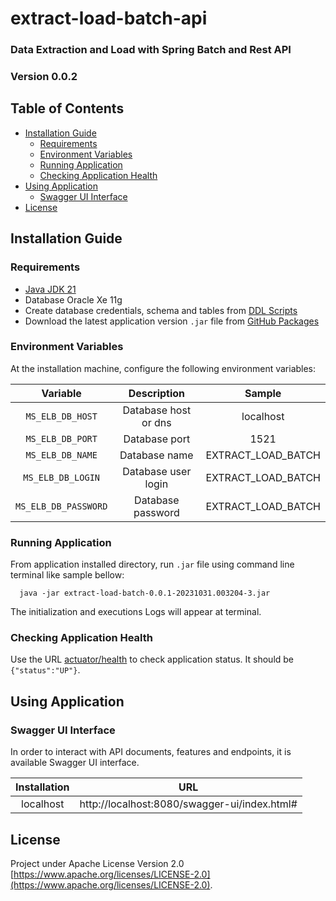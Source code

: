 # extract-load-batch-api

### Data Extraction and Load with Spring Batch and Rest API
### Version 0.0.2

## Table of Contents

* [Installation Guide](#installation-guide)
    * [Requirements](#requirements)
    * [Environment Variables](#environment-variables)
    * [Running Application](#running-application)
    * [Checking Application Health](#checking-application-health)
* [Using Application](#using-application)
    * [Swagger UI Interface](#swagger-ui)
* [License](#license)

## Installation Guide

### Requirements

- [Java JDK 21](https://docs.oracle.com/en/java/javase/21/install/overview-jdk-installation.html#GUID-8677A77F-231A-40F7-98B9-1FD0B48C346A)
- Database Oracle Xe 11g
- Create database credentials, schema and tables from [DDL Scripts](https://github.com/clarogabi/extract-load-batch/tree/main/src/main/resources/sql)
- Download the latest application version `.jar` file from [GitHub Packages](https://github.com/clarogabi/extract-load-batch/packages/1976775)

### Environment Variables

At the installation machine, configure the following environment variables:

|       Variable       |     Description      |       Sample       |
|:--------------------:|:--------------------:|:------------------:|
|   `MS_ELB_DB_HOST`   | Database host or dns |     localhost      |
|   `MS_ELB_DB_PORT`   |    Database port     |        1521        |
|   `MS_ELB_DB_NAME`   |    Database name     | EXTRACT_LOAD_BATCH |
|  `MS_ELB_DB_LOGIN`   | Database user login  | EXTRACT_LOAD_BATCH |
| `MS_ELB_DB_PASSWORD` |  Database password   | EXTRACT_LOAD_BATCH |


### Running Application

From application installed directory, run `.jar` file using command line terminal like sample bellow:

```shell
  java -jar extract-load-batch-0.0.1-20231031.003204-3.jar
```

The initialization and executions Logs will appear at terminal.

### Checking Application Health

Use the URL [actuator/health](http://localhost:8080/actuator/health) to check application status. It should be `{"status":"UP"}`.

## Using Application

### Swagger UI Interface

In order to interact with API documents, features and endpoints, it is available Swagger UI interface.

| Installation |                     URL                      |
|:------------:|:--------------------------------------------:|
|  localhost   | http://localhost:8080/swagger-ui/index.html# |

## License

Project under Apache License Version 2.0 [https://www.apache.org/licenses/LICENSE-2.0](https://www.apache.org/licenses/LICENSE-2.0).
